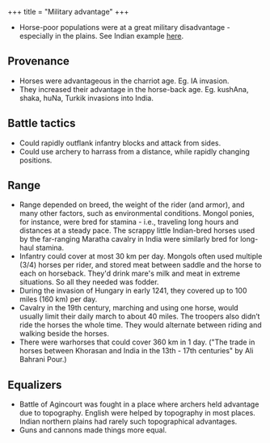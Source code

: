 +++
title = "Military advantage"
+++

- Horse-poor populations were at a great military disadvantage - especially in the plains. See Indian example [here](/notes/history/homo/sapiens/Aryan/satem/indo-iranian/indo-aryan/v2/defence/military/Adaption_-_technology_and_tactics/). 

## Provenance
- Horses were advantageous in the charriot age. Eg. IA invasion.
- They increased their advantage in the horse-back age. Eg. kushAna, shaka, huNa, Turkik invasions into India.

## Battle tactics
- Could rapidly outflank infantry blocks and attack from sides.
- Could use archery to harrass from a distance, while rapidly changing positions.

## Range
- Range depended on breed, the weight of the rider (and armor), and many other factors, such as environmental conditions. Mongol ponies, for instance, were bred for stamina - i.e., traveling long hours and distances at a steady pace. The scrappy little Indian-bred horses used by the far-ranging Maratha cavalry in India were similarly bred for long-haul stamina.
- Infantry could cover at most 30 km per day. Mongols often used multiple (3/4) horses per rider, and stored meat between saddle and the horse to each on horseback. They'd drink mare's milk and meat in extreme situations. So all they needed was fodder.
- During the invasion of Hungary in early 1241, they covered up to 100 miles (160 km) per day.
-  Cavalry in the 19th century, marching and using one horse, would usually limit their daily march to about 40 miles. The troopers also didn’t ride the horses the whole time. They would alternate between riding and walking beside the horses.
- There were warhorses that could cover 360 km in 1 day. ("The trade in horses between Khorasan and India in the 13th - 17th centuries" by Ali Bahrani Pour.) 

## Equalizers
- Battle of Agincourt was fought in a place where archers held advantage due to topography. English were helped by topography in most places. Indian northern plains had rarely such topographical advantages.
- Guns and cannons made things more equal.